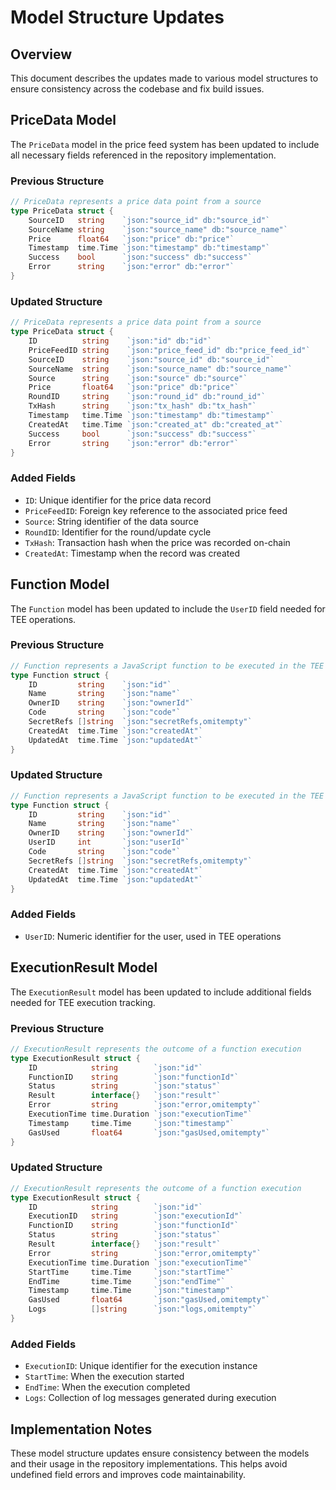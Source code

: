 # Model Structure Updates

## Overview
This document describes the updates made to various model structures to ensure consistency across the codebase and fix build issues.

## PriceData Model
The `PriceData` model in the price feed system has been updated to include all necessary fields referenced in the repository implementation.

### Previous Structure
```go
// PriceData represents a price data point from a source
type PriceData struct {
    SourceID   string    `json:"source_id" db:"source_id"`
    SourceName string    `json:"source_name" db:"source_name"`
    Price      float64   `json:"price" db:"price"`
    Timestamp  time.Time `json:"timestamp" db:"timestamp"`
    Success    bool      `json:"success" db:"success"`
    Error      string    `json:"error" db:"error"`
}
```

### Updated Structure
```go
// PriceData represents a price data point from a source
type PriceData struct {
    ID          string    `json:"id" db:"id"`
    PriceFeedID string    `json:"price_feed_id" db:"price_feed_id"`
    SourceID    string    `json:"source_id" db:"source_id"`
    SourceName  string    `json:"source_name" db:"source_name"`
    Source      string    `json:"source" db:"source"`
    Price       float64   `json:"price" db:"price"`
    RoundID     string    `json:"round_id" db:"round_id"`
    TxHash      string    `json:"tx_hash" db:"tx_hash"`
    Timestamp   time.Time `json:"timestamp" db:"timestamp"`
    CreatedAt   time.Time `json:"created_at" db:"created_at"`
    Success     bool      `json:"success" db:"success"`
    Error       string    `json:"error" db:"error"`
}
```

### Added Fields
- `ID`: Unique identifier for the price data record
- `PriceFeedID`: Foreign key reference to the associated price feed
- `Source`: String identifier of the data source
- `RoundID`: Identifier for the round/update cycle
- `TxHash`: Transaction hash when the price was recorded on-chain
- `CreatedAt`: Timestamp when the record was created

## Function Model
The `Function` model has been updated to include the `UserID` field needed for TEE operations.

### Previous Structure
```go
// Function represents a JavaScript function to be executed in the TEE
type Function struct {
    ID         string    `json:"id"`
    Name       string    `json:"name"`
    OwnerID    string    `json:"ownerId"`
    Code       string    `json:"code"`
    SecretRefs []string  `json:"secretRefs,omitempty"`
    CreatedAt  time.Time `json:"createdAt"`
    UpdatedAt  time.Time `json:"updatedAt"`
}
```

### Updated Structure
```go
// Function represents a JavaScript function to be executed in the TEE
type Function struct {
    ID         string    `json:"id"`
    Name       string    `json:"name"`
    OwnerID    string    `json:"ownerId"`
    UserID     int       `json:"userId"`
    Code       string    `json:"code"`
    SecretRefs []string  `json:"secretRefs,omitempty"`
    CreatedAt  time.Time `json:"createdAt"`
    UpdatedAt  time.Time `json:"updatedAt"`
}
```

### Added Fields
- `UserID`: Numeric identifier for the user, used in TEE operations

## ExecutionResult Model
The `ExecutionResult` model has been updated to include additional fields needed for TEE execution tracking.

### Previous Structure
```go
// ExecutionResult represents the outcome of a function execution
type ExecutionResult struct {
    ID            string        `json:"id"`
    FunctionID    string        `json:"functionId"`
    Status        string        `json:"status"`
    Result        interface{}   `json:"result"`
    Error         string        `json:"error,omitempty"`
    ExecutionTime time.Duration `json:"executionTime"`
    Timestamp     time.Time     `json:"timestamp"`
    GasUsed       float64       `json:"gasUsed,omitempty"`
}
```

### Updated Structure
```go
// ExecutionResult represents the outcome of a function execution
type ExecutionResult struct {
    ID            string        `json:"id"`
    ExecutionID   string        `json:"executionId"`
    FunctionID    string        `json:"functionId"`
    Status        string        `json:"status"`
    Result        interface{}   `json:"result"`
    Error         string        `json:"error,omitempty"`
    ExecutionTime time.Duration `json:"executionTime"`
    StartTime     time.Time     `json:"startTime"`
    EndTime       time.Time     `json:"endTime"`
    Timestamp     time.Time     `json:"timestamp"`
    GasUsed       float64       `json:"gasUsed,omitempty"`
    Logs          []string      `json:"logs,omitempty"`
}
```

### Added Fields
- `ExecutionID`: Unique identifier for the execution instance
- `StartTime`: When the execution started
- `EndTime`: When the execution completed
- `Logs`: Collection of log messages generated during execution

## Implementation Notes
These model structure updates ensure consistency between the models and their usage in the repository implementations. This helps avoid undefined field errors and improves code maintainability.
